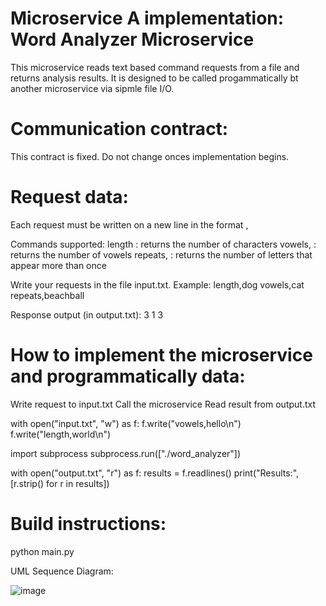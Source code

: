 # Microservice A implementation: Word Analyzer Microservice
This microservice reads text based command requests from a file and returns analysis results. It is designed to be called progammatically bt another microservice via sipmle file I/O.

# Communication contract: 
This contract is fixed. Do not change onces implementation begins.

# Request data: 
Each request must be written on a new line in the format 
<command>,<word>

Commands supported:
length<word> : returns the number of characters
vowels,<word> : returns the number of vowels
repeats,<word> : returns the number of letters that appear more than once

Write your requests in the file input.txt. Example:
length,dog
vowels,cat
repeats,beachball

Response output (in output.txt):
3
1
3

# How to implement the microservice and programmatically data:
Write request to input.txt
Call the microservice 
Read result from output.txt

with open("input.txt", "w") as f:
    f.write("vowels,hello\n")
    f.write("length,world\n")


import subprocess
subprocess.run(["./word_analyzer"])


with open("output.txt", "r") as f:
    results = f.readlines()
    print("Results:", [r.strip() for r in results])

# Build instructions:
python main.py

UML Sequence Diagram:

![image](https://github.com/user-attachments/assets/1b9423ab-ce16-49ff-a939-a1e5d110681a)

